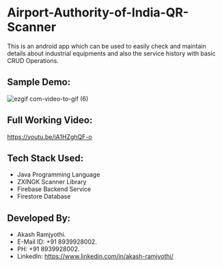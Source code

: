 # Airport-Authority-of-India-QR-Scanner
This is an android app which can be used to easily check and maintain details about industrial equipments and also the service history with basic CRUD Operations.

## Sample Demo:
![ezgif com-video-to-gif (6)](https://user-images.githubusercontent.com/54114888/87482761-b8996c80-c64f-11ea-81db-8b4ae92fb1a8.gif)

## Full Working Video:
https://youtu.be/iA1HZghQF-o

## Tech Stack Used:
- Java Programming Language
- ZXINGK Scanner Library
- Firebase Backend Service
- Firestore Database

## Developed By:
- Akash Ramjyothi.
- E-Mail ID: +91 8939928002.
- PH: +91 8939928002.
- LinkedIn: https://www.linkedin.com/in/akash-ramjyothi/ 
